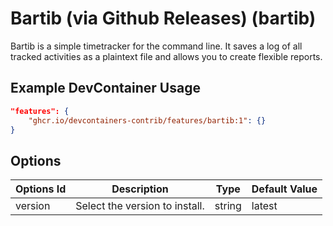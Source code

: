 
# Bartib (via Github Releases) (bartib)

Bartib is a simple timetracker for the command line. It saves a log of all tracked activities as a plaintext file and allows you to create flexible reports.

## Example DevContainer Usage

```json
"features": {
    "ghcr.io/devcontainers-contrib/features/bartib:1": {}
}
```

## Options

| Options Id | Description | Type | Default Value |
|-----|-----|-----|-----|
| version | Select the version to install. | string | latest |


